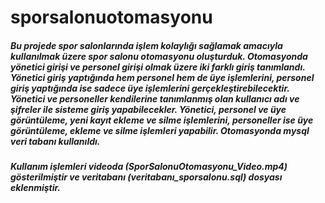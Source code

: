 # sporsalonuotomasyonu

##### Bu projede spor salonlarında işlem kolaylığı sağlamak amacıyla kullanılmak üzere spor salonu otomasyonu oluşturduk. Otomasyonda yönetici girişi ve personel girişi olmak üzere iki farklı giriş tanımlandı. Yönetici giriş yaptığında hem personel hem de üye işlemlerini, personel giriş yaptığında ise sadece üye işlemlerini gerçekleştirebilecektir. Yönetici ve personeller kendilerine tanımlanmış olan kullanıcı adı ve şifreler ile sisteme giriş yapabilecekler. Yönetici, personel ve üye görüntüleme, yeni kayıt ekleme ve silme işlemlerini, personeller ise üye görüntüleme, ekleme ve silme işlemleri yapabilir. Otomasyonda mysql veri tabanı kullanıldı.
##### Kullanım işlemleri videoda (SporSalonuOtomasyonu_Video.mp4) gösterilmiştir ve veritabanı (veritabanı_sporsalonu.sql) dosyası eklenmiştir.
